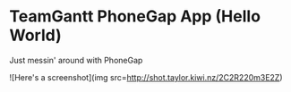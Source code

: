 # TeamGantt PhoneGap App (Hello World)
Just messin' around with PhoneGap

![Here's a screenshot](img src=http://shot.taylor.kiwi.nz/2C2R220m3E2Z)
